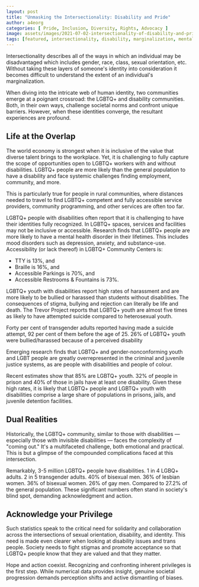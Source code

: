 ```yaml
---
layout: post
title: "Unmasking the Intersectionality: Disability and Pride"
author: a4eorg
categories: [ Pride, Inclusion, Diversity, Rights, Advocacy ]
image: assets/images/2021-07-02-intersectionality-of-disability-and-pride.webp
tags: [featured, intersectionality, disability, marginalization, mental health, accessibility, stigma, bullying, harassment, coming out]
---
```

Intersectionality describes all of the ways in which an individual may be disadvantaged which includes gender, race, class, sexual orientation, etc. Without taking these layers of someone's identity into consideration it becomes difficult to understand the extent of an individual's marginalization.

When diving into the intricate web of human identity, two communities emerge at a poignant crossroad: the LGBTQ+ and disability communities. Both, in their own ways, challenge societal norms and confront unique barriers. However, when these identities converge, the resultant experiences are profound.

## Life at the Overlap
The world economy is strongest when it is inclusive of the value that diverse talent brings to the workplace. Yet, it is challenging to fully capture the scope of opportunities open to LGBTQ+ workers with and without disabilities. LGBTQ+ people are more likely than the general population to have a disability and face systemic challenges finding employment, community, and more.

This is particularly true for people in rural communities, where distances needed to travel to find LGBTQ+ competent and fully accessible service providers, community programming, and other services are often too far.

LGBTQ+ people with disabilities often report that it is challenging to have their identities fully recognized. In LGBTQ+ spaces, services and facilities may not be inclusive or accessible. Research finds that LGBTQ+ people are more likely to have a mental health disorder in their lifetimes. This includes mood disorders such as depression, anxiety, and substance-use. Accessibility (or lack thereof) in LGBTQ+ Community Centers is:
- TTY is 13%, and
- Braille is 16%, and
- Accessible Parkings is 70%, and
- Accessible Restrooms & Fountains is 73%.

LGBTQ+ youth with disabilities report high rates of harassment and are more likely to be bullied or harassed than students without disabilities. The consequences of stigma, bullying and rejection can literally be life and death. The Trevor Project reports that LGBTQ+ youth are almost five times as likely to have attempted suicide compared to heterosexual youth.

Forty per cent of transgender adults reported having made a suicide attempt, 92 per cent of them before the age of 25. 26% of LGBTQ+ youth were bullied/harassed because of a perceived disability

Emerging research finds that LGBTQ+ and gender-nonconforming youth and LGBT people are greatly overrepresented in the criminal and juvenile justice systems, as are people with disabilities and people of colour.

Recent estimates show that 85% are LGBTQ+ youth. 32% of people in prison and 40% of those in jails have at least one disability. Given these high rates, it is likely that LGBTQ+ people and LGBTQ+ youth with disabilities comprise a large share of populations in prisons, jails, and juvenile detention facilities.

## Dual Realities
Historically, the LGBTQ+ community, similar to those with disabilities — especially those with invisible disabilities — faces the complexity of "coming out." It's a multifaceted challenge, both emotional and practical. This is but a glimpse of the compounded complications faced at this intersection.

Remarkably, 3-5 million LGBTQ+ people have disabilities. 1 in 4 LGBQ+ adults. 2 in 5 transgender adults. 40% of bisexual men. 36% of lesbian women. 36% of bisexual women. 26% of gay men. Compared to 27.2% of the general population. These significant numbers often stand in society's blind spot, demanding acknowledgment and action.

## Acknowledge your Privilege
Such statistics speak to the critical need for solidarity and collaboration across the intersections of sexual orientation, disability, and identity. This need is made even clearer when looking at disability issues and trans people. Society needs to fight stigmas and promote acceptance so that LGBTQ+ people know that they are valued and that they matter.

Hope and action coexist. Recognizing and confronting inherent privileges is the first step. While numerical data provides insight, genuine societal progression demands perception shifts and active dismantling of biases.